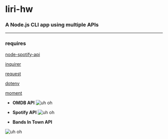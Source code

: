 # liri-hw

### A Node.js CLI app using multiple APIs
----

### requires
[node-spotify-api](https://www.npmjs.com/package/node-spotify-api)

[inquirer](https://www.npmjs.com/package/inquirer)

[request](https://www.npmjs.com/package/request)

[dotenv](https://www.npmjs.com/package/dotenv)

[moment](https://www.npmjs.com/package/moment)


* **OMDB API**
![uh oh](https://github.com/jhadev/liri-hw/raw/master/images/movieThis.PNG)
* **Spotify API**
![uh oh](https://github.com/jhadev/liri-hw/raw/master/images/spotifyThis.PNG)

* **Bands In Town API**

![uh oh](https://github.com/jhadev/liri-hw/raw/master/images/bandThis.PNG)
  
